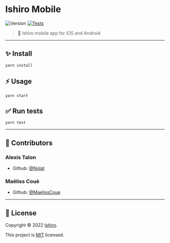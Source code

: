 # Ishiro Mobile

![Version](https://img.shields.io/badge/version-0.0.0-blue.svg?cacheSeconds=2592000)
[![Tests](https://github.com/ishiro-io/ishiro-mobile/actions/workflows/test.yaml/badge.svg)](https://github.com/ishiro-io/ishiro-mobile/actions/workflows/test.yaml)

> 📱 Ishiro mobile app for iOS and Android

---

## ✨ Install

```
yarn install
```

## ⚡️ Usage

```
yarn start
```

## ✅ Run tests

```
yarn test
```

---

## 👥 Contributors

### **Alexis Talon**

- Github: [@Nolat](https://github.com/Nolat)

### **Maëliss Coué**

- Github: [@MaelissCoue](https://github.com/MaelissCoue)

---

## 📝 License

Copyright © 2022 [Ishiro](https://github.com/ishiro-io).

This project is [MIT](https://github.com/ishiro-io/ishiro-mobile/blob/master/LICENSE) licensed.
